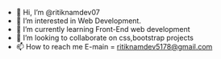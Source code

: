 - 👋 Hi, I’m @ritiknamdev07
- 👀 I’m interested in Web Development.
- 🌱 I’m currently learning Front-End web development
- 💞️ I’m looking to collaborate on css,bootstrap projects
- 📫 How to reach me E-main = ritiknamdev5178@gmail.com

<!---
ritiknamdev07/ritiknamdev07 is a ✨ special ✨ repository because its `README.md` (this file) appears on your GitHub profile.
You can click the Preview link to take a look at your changes.
--->
